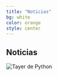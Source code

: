 ```yaml
---
title: "Noticias"
bg: white
color: orange
style: center
---
```


## Noticias 
![Tayer de Python](https://raw.githubusercontent.com/fifabsas/talleresfifabsas/master/difusion.png)














